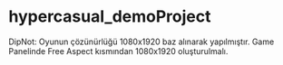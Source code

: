 # hypercasual_demoProject

DipNot: Oyunun çözünürlüğü 1080x1920 baz alınarak yapılmıştır. Game Panelinde Free Aspect kısmından 1080x1920 oluşturulmalı.
